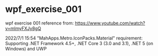 # wpf_exercise_001
wpf exercise 001
reference from: https://www.youtube.com/watch?v=mlmyFXJy8gQ

2022/7/1 15:54
"MahApps.Metro.IconPacks.Material" requirement:
Supporting .NET Framework 4.5+, .NET Core 3 (3.0 and 3.1), .NET 5 (on Windows) and UWP

